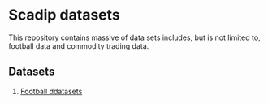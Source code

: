 # Scadip datasets

This repository contains massive  of data sets includes, but is not limited to, football data and commodity trading data.

## Datasets

1.  [Football ddatasets](./football)
